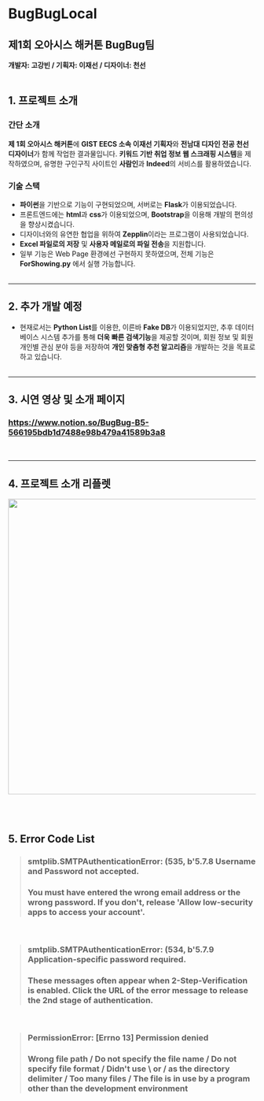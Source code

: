 # **BugBugLocal**
## 제1회 오아시스 해커톤 BugBug팀
**개발자: 고강빈 / 기획자: 이재선 / 디자이너: 천선**
<br/><br/>

## **1. 프로젝트 소개**

### **간단 소개**
**제 1회 오아시스 해커톤**에 **GIST EECS 소속 이재선 기획자**와 **전남대 디자인 전공 천선 디자이너**가 함께 작업한 결과물입니다.
**키워드 기반 취업 정보 웹 스크래핑 시스템**을 제작하였으며, 유명한 구인구직 사이트인 **사람인**과 **Indeed**의 서비스를 활용하였습니다.
<br/>

### **기술 스택**
- **파이썬**을 기반으로 기능이 구현되었으며, 서버로는 **Flask**가 이용되었습니다.
- 프론트엔드에는 **html**과 **css**가 이용되었으며, **Bootstrap**을 이용해 개발의 편의성을 향상시켰습니다.
- 디자이너와의 유연한 협업을 위하여 **Zepplin**이라는 프로그램이 사용되었습니다.
- **Excel 파일로의 저장** 및 **사용자 메일로의 파일 전송**을 지원합니다.
- 일부 기능은 Web Page 환경에선 구현하지 못하였으며, 전체 기능은 **ForShowing.py** 에서 실행 가능합니다.
<br/><br/>

---
## **2. 추가 개발 예정**
- 현재로서는 **Python List**를 이용한, 이른바 **Fake DB**가 이용되었지만, 추후 데이터베이스 시스템 추가를 통해 **더욱 빠른 검색기능**을 제공할 것이며, 회원 정보 및 회원 개인별 관심 분야 등을 저장하여 **개인 맞춤형 추천 알고리즘**을 개발하는 것을 목표로 하고 있습니다.
<br/><br/>

---
## **3. 시연 영상 및 소개 페이지**
### https://www.notion.so/BugBug-B5-566195bdb1d7488e98b479a41589b3a8
<br/>

---
## **4. 프로젝트 소개 리플렛**
<img width="600px" src="https://user-images.githubusercontent.com/76294398/111862274-a4a0ca00-8997-11eb-8ae6-4baeeb22f343.png"/>

<br/><br/>

## **5. Error Code List**
>### **smtplib.SMTPAuthenticationError: (535, b'5.7.8 Username and Password not accepted.** <br/> 
>### You must have entered the wrong email address or the wrong password. If you don't, release 'Allow low-security apps to access your account'.
<br/>

>### **smtplib.SMTPAuthenticationError: (534, b'5.7.9 Application-specific password required.**<br/>
>### These messages often appear when 2-Step-Verification is enabled. Click the URL of the error message to release the 2nd stage of authentication.
<br/>

>### **PermissionError: [Errno 13] Permission denied**<br/>
>### Wrong file path / Do not specify the file name / Do not specify file format / Didn't use \\ or / as the directory delimiter / Too many files / The file is in use by a program other than the development environment
